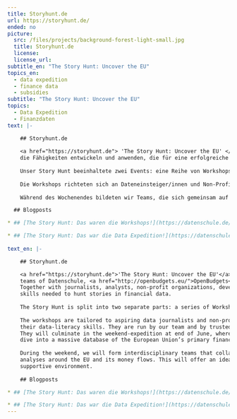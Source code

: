 ```yaml
---
title: Storyhunt.de
url: https://storyhunt.de/
ended: no
picture:
  src: /files/projects/background-forest-light-small.jpg
  title: Storyhunt.de
  license:
  license_url:
subtitle_en: "The Story Hunt: Uncover the EU"
topics_en:
  - data expedition
  - finance data
  - subsidies  
subtitle: "The Story Hunt: Uncover the EU"
topics:
  - Data Expedition
  - Finanzdaten
text: |- 

    ## Storyhunt.de
     
    <a href="https://storyhunt.de"> 'The Story Hunt: Uncover the EU' </a> ist ein Programm der Datenschule und <a href="http://openbudgets.eu/">OpenBudgets</a>. Gemeinsam mit Journalist/innen, Non-Profit-Organisationen, Entwickler/innen und Designer/innen wollen wir 
    die Fähigkeiten entwickeln und anwenden, die für eine erfolgreiche Story rund um Finanzdaten wichtig sind.
     
    Unser Story Hunt beeinhaltete zwei Events: eine Reihe von Workshops und ein Safari-Wochenende in Berlin.
     
    Die Workshops richteten sich an Dateneinsteiger/innen und Non-Profit-Organisationen, die daran interessiert sind, ihre Datenkenntnisse zu verbessern. Die Workshops wurden von unserem Team und unserer Community durchgeführt. Sie sind die Grundlage für das drei-tägige Wochenende, an dem wir gemeinsam mit den Expert/innen in die große Datenbank des primären Finanzinstruments der Europäischen Union, der ESIFunds, eingetaucht sind.
     
    Während des Wochenendes bildeten wir Teams, die sich gemeinsam auf die Suche nach Geschichten rund um die EU und ihren Gedströmen begeben. Der Story Hunt war eine ideale Gelegenheit, die erworbenen Datenskills zu erproben und gemeinsam Projekt umzusetzen.

  ## Blogposts

* ## [The Story Hunt: Das waren die Workshops!](https://datenschule.de/blog/2017/06/DS-Story-Hunt-Workshops/)

* ## [The Story Hunt: Das war die Data Expedition!](https://datenschule.de/blog/2017/07/DS-Storyhunt-Wochenende/)
 
text_en: |-

    ## Storyhunt.de

    <a href="https://storyhunt.de">'The Story Hunt: Uncover the EU'</a> is a programme hosted by the Open Knowledge Foundation Germany's 
    teams of Datenschule, <a href="http://openbudgets.eu/">OpenBudgets</a>, and <a href="http://subsidystories.eu/">SubsidyStories.eu.</a> 
    Together with journalists, analysts, non-profit organizations, developers and designers, we want to develop and apply the 
    skills needed to hunt stories in financial data.
 
    The Story Hunt is split into two separate parts: a series of Workshops and an Expedition Weekend in Berlin.
   
    The workshops are tailored to aspiring data journalists and non-profit organizations that are interested in improving 
    their data-literacy skills. They are run by our team and by trusted members of the civic tech community in Germany.
    They will culminate in the weekend-expedition at end of June, where - together with proven experts - we are going to 
    dive into a massive database of the European Union’s primary financial instrument, the ESIFunds.
     
    During the weekend, we will form interdisciplinary teams that collaboratively work on finding stories, leads, and data 
    analyses around the EU and its money flows. This will offer an ideal opportunity to practice the acquired skills in a 
    supportive environment.
    
    ## Blogposts

* ## [The Story Hunt: Das waren die Workshops!](https://datenschule.de/blog/2017/06/DS-Story-Hunt-Workshops/)

* ## [The Story Hunt: Das war die Data Expedition!](https://datenschule.de/blog/2017/07/DS-Storyhunt-Wochenende/)
---
```

   
